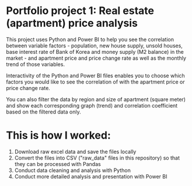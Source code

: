 # Portfolio project 1: Real estate (apartment) price analysis

This project uses Python and Power BI to help you see the correlation between variable factors - population, new house supply, unsold houses, base interest rate of Bank of Korea and money supply (M2 balance) in the market - and apartment price and price change rate as well as the monthly trend of those variables.

Interactivity of the Python and Power BI files enables you to choose which factors you would like to see the correlation of with the apartment price or price change rate.

You can also filter the data by region and size of apartment (square meter) and show each corresponding graph (trend) and correlation coefficient based on the filtered data only.

# This is how I worked:

1. Download raw excel data and save the files locally
2. Convert the files into CSV ("raw_data" files in this repository) so that they can be processed with Pandas
3. Conduct data cleaning and analysis with Python
4. Conduct more detailed analysis and presentation with Power BI
